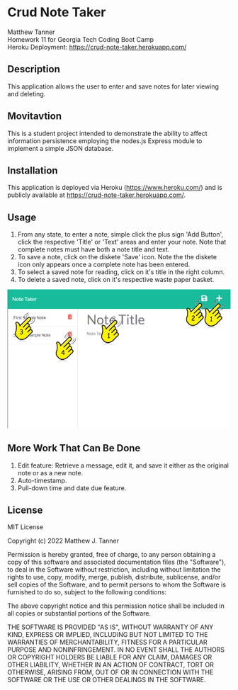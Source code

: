 # Crud Note Taker
Matthew Tanner   
Homework 11 for Georgia Tech Coding Boot Camp  
Heroku Deployment: https://crud-note-taker.herokuapp.com/

## Description
This application allows the user to enter and save notes for later viewing and deleting.

## Movitavtion
This is a student project intended to demonstrate the ability to affect information persistence employing the nodes.js Express module to implement a simple JSON database.

## Installation
This application is deployed via Heroku (https://www.heroku.com/) and is publicly available at https://crud-note-taker.herokuapp.com/.

## Usage
1. From any state, to enter a note, simple click the plus sign 'Add Button', click the respective 'Title' or 'Text' areas and enter your note. Note that complete notes must have both a note title and text.  
2. To save a note, click on the diskete 'Save' icon. Note the the diskete icon only appears once a complete note has been entered.
3. To select a saved note for reading, click on it's title in the right column.    
4. To delete a saved note, click on it's respective waste paper basket.   

![visual depiction of usage](./assets/fig_2.png)

## More Work That Can Be Done

1. Edit feature: Retrieve a message, edit it, and save it either as the original note or as a new note.
2. Auto-timestamp.
3. Pull-down time and date due feature.

## License
MIT License

Copyright (c) 2022 Matthew J. Tanner

Permission is hereby granted, free of charge, to any person obtaining a copy
of this software and associated documentation files (the "Software"), to deal
in the Software without restriction, including without limitation the rights
to use, copy, modify, merge, publish, distribute, sublicense, and/or sell
copies of the Software, and to permit persons to whom the Software is
furnished to do so, subject to the following conditions:

The above copyright notice and this permission notice shall be included in all
copies or substantial portions of the Software.

THE SOFTWARE IS PROVIDED "AS IS", WITHOUT WARRANTY OF ANY KIND, EXPRESS OR
IMPLIED, INCLUDING BUT NOT LIMITED TO THE WARRANTIES OF MERCHANTABILITY,
FITNESS FOR A PARTICULAR PURPOSE AND NONINFRINGEMENT. IN NO EVENT SHALL THE
AUTHORS OR COPYRIGHT HOLDERS BE LIABLE FOR ANY CLAIM, DAMAGES OR OTHER
LIABILITY, WHETHER IN AN ACTION OF CONTRACT, TORT OR OTHERWISE, ARISING FROM,
OUT OF OR IN CONNECTION WITH THE SOFTWARE OR THE USE OR OTHER DEALINGS IN THE
SOFTWARE.
